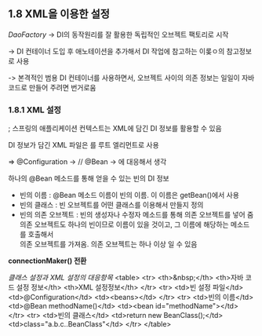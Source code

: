 ## 1.8 XML을 이용한 설정


*DaoFactory* 
-> DI의 동작원리를 잘 활용한 독립적인 오브젝트 팩토리로 시작

-> DI 컨테이너 도입 후 애노테이션을 추가해서 DI 작업에 참고하는 이롲ㅇ의 참고정보로 사용

-> 본격적인 범용 DI 컨테이너를 사용하면서, 오브젝트 사이의 의존 정보는 일일이 자바 코드로 만들어 주려면 번거로움



### 1.8.1 XML 설정
; 스프링의 애플리케이션 컨텍스트는 XML에 담긴 DI 정보를 활용할 수 있음

DI 정보가 담긴 XML 파일은 <beans>를 루트 엘리먼트로 사용

=> @Configuration -> <beans>  // @Bean -> <bean>에 대응해서 생각

하나의 @Bean 메소드를 통해 얻을 수 있는 빈의 DI 정보

- 빈의 이름 : @Bean 메소드 이름이 빈의 이름. 이 이름은 getBean()에서 사용
- 빈의 클래스 : 빈 오브젝트를 어떤 클래스를 이용해서 만들지 정의
- 빈의 의존 오브젝트 : 빈의 생성자나 수정자 메소드를 통해 의존 오브젝트를 넣어 줌 <br>
   의존 오브젝트도 하나의 빈이므로 이름이 있을 것이고, 그 이름에 해당하는 메소드를 호출해서 <br>
   의존 오브젝트를 가져옴. 의존 오브젝트는 하나 이상 일 수 있음
   


**connectionMaker() 전환**

*클래스 설정과 XML 설정의 대응항목*
&lt;table&gt;
	&lt;tr&gt;
		&lt;th&gt;&amp;nbsp;&lt;/th&gt; &lt;th&gt;자바 코드 설정 정보&lt;/th&gt; &lt;th&gt;XML 설정정보&lt;/th&gt; 
	&lt;/tr&gt;
	&lt;tr&gt;
		&lt;td&gt;빈 설정 파일&lt;/td&gt;
		&lt;td&gt;@Configuration&lt;/td&gt;
		&lt;td&gt;&lt;beans&gt;&lt;/td&gt;
	&lt;/tr&gt;
	&lt;tr&gt;
		&lt;td&gt;빈의 이름&lt;/td&gt;
		&lt;td&gt;@Bean methodName()&lt;/td&gt;
		&lt;td&gt;&lt;bean id=&quot;methodName&quot;&gt;&lt;/td&gt;
	&lt;/tr&gt;
	&lt;tr&gt;
		&lt;td&gt;빈의 클래스&lt;/td&gt;
		&lt;td&gt;return new BeanClass();&lt;/td&gt;
		&lt;td&gt;class=&quot;a.b.c..BeanClass&quot;&lt;/td&gt;
	&lt;/tr&gt;
&lt;/table&gt;


    










   
